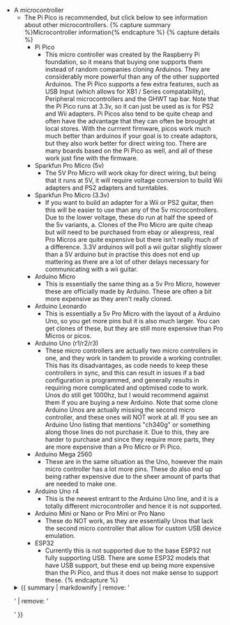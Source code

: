 - A microcontroller
  - The Pi Pico is recommended, but click below to see information about other microcontrollers.
    {% capture summary %}Microcontroller information{% endcapture %}
    {% capture details %}
    - Pi Pico
      - This micro controller was created by the Raspberry Pi foundation, so it means that buying one supports them instead of random companies cloning Arduinos. They are considerably more powerful than any of the other supported Arduinos. The Pi Pico supports a few extra features, such as USB Input (which allows for XB1 / Series compatability), Peripheral microcontrollers and the GHWT tap bar. Note that the Pi Pico runs at 3.3v, so it can just be used as is for PS2 and Wii adapters. Pi Picos also tend to be quite cheap and often have the advantage that they can often be brought at local stores. With the currrent firmware, picos work much much better than arduinos if your goal is to create adaptors, but they also work better for direct wiring too. There are many boards based on the Pi Pico as well, and all of these work just fine with the firmware.
    - Sparkfun Pro Micro (5v)
      - The 5V Pro Micro will work okay for direct wiring, but being that it runs at 5V, it will require voltage conversion to build Wii adapters and PS2 adapters and turntables.
    - Sparkfun Pro Micro (3.3v)
      - If you want to build an adapter for a Wii or PS2 guitar, then this will be easier to use than any of the 5v microcontrollers. Due to the lower voltage, these do run at half the speed of the 5v variants, a. Clones of the Pro Micro are quite cheap but will need to be purchased from ebay or aliexpress, real Pro Micros are quite expensive but there isn't really much of a difference. 3.3V arduinos will poll a wii guitar slightly slower than a 5V arduino but in practise this does not end up mattering as there are a lot of other delays necessary for communicating with a wii guitar.
    - Arduino Micro
      - This is essentially the same thing as a 5v Pro Micro, however these are officially made by Arduino. These are often a bit more expensive as they aren't really cloned.
    - Arduino Leonardo
      - This is essentially a 5v Pro Micro with the layout of a Arduino Uno, so you get more pins but it is also much larger. You can get clones of these, but they are still more expensive than Pro Micros or picos.
    - Arduino Uno (r1/r2/r3)
      - These micro controllers are actually two micro controllers in one, and they work in tandem to provide a working controller. This has its disadvantages, as code needs to keep these controllers in sync, and this can result in issues if a bad configuration is programmed, and generally results in requiring more complicated and optimised code to work. Unos do still get 1000hz, but I would recommend against them if you are buying a new Arduino. Note that some clone Arduino Unos are actually missing the second micro controller, and these ones will NOT work at all. If you see an Arduino Uno listing that mentions "ch340g" or something along those lines do not purchase it. Due to this, they are harder to purchase and since they require more parts, they are more expensive than a Pro Micro or Pi Pico.
    - Arduino Mega 2560
      - These are in the same situation as the Uno, however the main micro controller has a lot more pins. These do also end up being rather expensive due to the sheer amount of parts that are needed to make one.
    - Arduino Uno r4
      - This is the newest entrant to the Arduino Uno line, and it is a totally different microcontroller and hence it is not supported.
    - Arduino Mini or Nano or Pro Mini or Pro Nano
      - These do NOT work, as they are essentially Unos that lack the second micro controller that allow for custom USB device emulation.
    - ESP32
      - Currently this is not supported due to the base ESP32 not fully supporting USB. There are some ESP32 models that have USB support, but these end up being more expensive than the Pi Pico, and thus it does not make sense to support these.
      {% endcapture %}
  <details>
    <summary>
      {{ summary | markdownify | remove: '<p>' | remove: '</p>' }}
    </summary>
    {{ details | markdownify }}
  </details>
